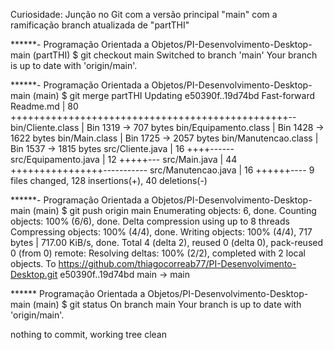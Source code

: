 Curiosidade: Junção no Git com a versão principal "main" com a ramificação branch atualizada de "partTHI"

******- Programação Orientada a Objetos/PI-Desenvolvimento-Desktop-main (partTHI)
$ git checkout main
Switched to branch 'main'
Your branch is up to date with 'origin/main'.

******- Programação Orientada a Objetos/PI-Desenvolvimento-Desktop-main (main)
$ git merge partTHI
Updating e50390f..19d74bd
Fast-forward
 Readme.md             |  80 ++++++++++++++++++++++++++++++++++++++++++++++++--
 bin/Cliente.class     | Bin 1319 -> 707 bytes
 bin/Equipamento.class | Bin 1428 -> 1622 bytes
 bin/Main.class        | Bin 1725 -> 2057 bytes
 bin/Manutencao.class  | Bin 1537 -> 1815 bytes
 src/Cliente.java      |  16 ++++------
 src/Equipamento.java  |  12 +++++---
 src/Main.java         |  44 ++++++++++++++++-----------
 src/Manutencao.java   |  16 ++++++----
 9 files changed, 128 insertions(+), 40 deletions(-)

******- Programação Orientada a Objetos/PI-Desenvolvimento-Desktop-main (main)
$ git push origin main
Enumerating objects: 6, done.
Counting objects: 100% (6/6), done.
Delta compression using up to 8 threads
Compressing objects: 100% (4/4), done.
Writing objects: 100% (4/4), 717 bytes | 717.00 KiB/s, done.
Total 4 (delta 2), reused 0 (delta 0), pack-reused 0 (from 0)
remote: Resolving deltas: 100% (2/2), completed with 2 local objects.
To https://github.com/thiagocorreab77/PI-Desenvolvimento-Desktop.git
   e50390f..19d74bd  main -> main

****** Programação Orientada a Objetos/PI-Desenvolvimento-Desktop-main (main)
$ git status
On branch main
Your branch is up to date with 'origin/main'.

nothing to commit, working tree clean

